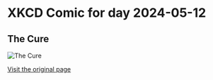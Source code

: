 
# XKCD Comic for day 2024-05-12

## The Cure

![The Cure](https://imgs.xkcd.com/comics/the_cure.jpg "My first try at drawing a real face in years")

[Visit the original page](https://xkcd.com/56/)
